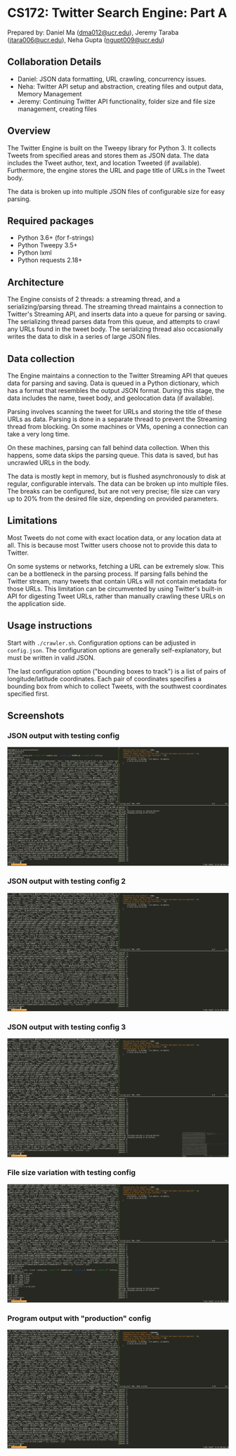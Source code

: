 # CS172: Twitter Search Engine: Part A
Prepared by: Daniel Ma (dma012@ucr.edu), Jeremy Taraba (jtara006@ucr.edu), Neha Gupta (ngupt009@ucr.edu)

## Collaboration Details
* Daniel: JSON data formatting, URL crawling, concurrency issues.
* Neha: Twitter API setup and abstraction, creating files and output data, Memory Management
* Jeremy: Continuing Twitter API functionality, folder size and file size management, creating files

## Overview
The Twitter Engine is built on the Tweepy library for Python 3. It collects Tweets
from specified areas and stores them as JSON data.  The data includes the Tweet author,
text, and location Tweeted (if available).  Furthermore, the engine stores the URL and
page title of URLs in the Tweet body.  

The data is broken up into multiple JSON files of configurable size for easy parsing.

## Required packages
* Python 3.6+ (for f-strings)
* Python Tweepy 3.5+
* Python lxml
* Python requests 2.18+

## Architecture
The Engine consists of 2 threads: a streaming thread, and a serializing/parsing thread.
The streaming thread maintains a connection to Twitter's Streaming API, and inserts
data into a queue for parsing or saving. The serializing thread parses data from this
queue, and attempts to crawl any URLs found in the tweet body. The serializing thread
also occasionally writes the data to disk in a series of large JSON files.

## Data collection
The Engine maintains a connection to the Twitter Streaming API that queues data for 
parsing and saving. Data is queued in a Python dictionary, which has a format that
resembles the output JSON format. During this stage, the data includes the name,
tweet body, and geolocation data (if available).

Parsing involves scanning the tweet for URLs and storing the title of these URLs
as data.  Parsing is done in a separate thread to prevent the Streaming thread
from blocking. On some machines or VMs, opening a connection can take a very
long time. 

On these machines, parsing can fall behind data collection.  When this happens, 
some data skips the parsing queue.  This data is saved, but has uncrawled
URLs in the body.

The data is mostly kept in memory, but is flushed asynchronously to disk at regular,
configurable intervals.  The data can be broken up into multiple files.  The breaks
can be configured, but are not very precise; file size can vary up to 20% from the desired
file size, depending on provided parameters.

## Limitations
Most Tweets do not come with exact location data, or any location data at all.  This is
because most Twitter users choose not to provide this data to Twitter.

On some systems or networks, fetching a URL can be extremely slow.  This can be a bottleneck
in the parsing process.  If parsing falls behind the Twitter stream, many tweets that contain
URLs will not contain metadata for those URLs.  This limitation can be circumvented by using
Twitter's built-in API for digesting Tweet URLs, rather than manually crawling these URLs on 
the application side.

## Usage instructions

Start with `./crawler.sh`.  Configuration options can be adjusted in `config.json`. The
configuration options are generally self-explanatory, but must be written in valid JSON.

The last configuration option ("bounding boxes to track") is a list of pairs of longitude/latitude
coordinates. Each pair of coordinates specifies a bounding box from which to collect Tweets, with 
the southwest coordinates specified first.

## Screenshots

### JSON output with testing config
![JSON output alongside command running and configuration options][cap1]
### JSON output with testing config 2
![JSON output alongside command running and configuration options][cap2]
### JSON output with testing config 3
![JSON output alongside command running and configuration options][cap3]
### File size variation with testing config
![JSON output alongside command running and configuration options][cap4]
### Program output with "production" config
![Non-testing config options][cap5]

[cap1]: https://github.com/neha45556/geolocatedTweets/raw/master/images/1.png
[cap2]: https://github.com/neha45556/geolocatedTweets/raw/master/images/2.png
[cap3]: https://github.com/neha45556/geolocatedTweets/raw/master/images/3.png
[cap4]: https://github.com/neha45556/geolocatedTweets/raw/master/images/4.png
[cap5]: https://github.com/neha45556/geolocatedTweets/raw/master/images/5.png
